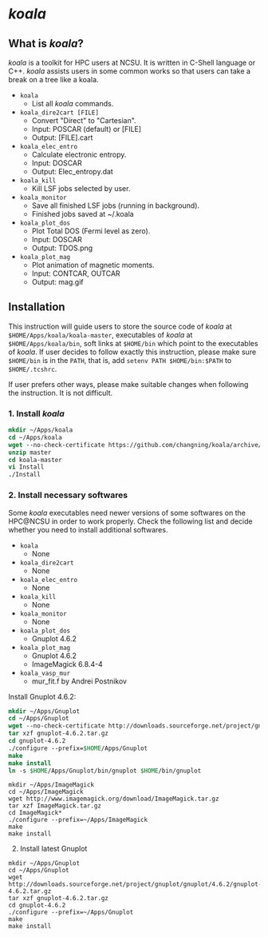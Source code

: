 # *koala*
## What is *koala*?
*koala* is a toolkit for HPC users at NCSU. It is written in C-Shell language or C++. *koala* assists users in some common works so that users can take a break on a tree like a koala.

- `koala`
    - List all *koala* commands.
- `koala_dire2cart [FILE]`
    - Convert "Direct" to "Cartesian".
    - Input: POSCAR (default) or [FILE]
    - Output: [FILE].cart
- `koala_elec_entro`
    - Calculate electronic entropy.
    - Input: DOSCAR
    - Output: Elec_entropy.dat
- `koala_kill`
    - Kill LSF jobs selected by user.
- `koala_monitor`
    - Save all finished LSF jobs (running in background).
    - Finished jobs saved at ~/.koala
- `koala_plot_dos`
    - Plot Total DOS (Fermi level as zero).
    - Input: DOSCAR
    - Output: TDOS.png
- `koala_plot_mag`
    - Plot animation of magnetic moments.
    - Input: CONTCAR, OUTCAR
    - Output: mag.gif

## Installation
This instruction will guide users to store the source code of *koala* at `$HOME/Apps/koala/koala-master`, executables of *koala* at `$HOME/Apps/koala/bin`, soft links at `$HOME/bin` which point to the executables of *koala*. If user decides to follow exactly this instruction, please make sure `$HOME/bin` is in the `PATH`, that is, add `setenv PATH $HOME/bin:$PATH` to `$HOME/.tcshrc`.

If user prefers other ways, please make suitable changes when following the instruction. It is not difficult.

### 1. Install *koala*
```tcsh
mkdir ~/Apps/koala
cd ~/Apps/koala
wget --no-check-certificate https://github.com/changning/koala/archive/master.zip
unzip master
cd koala-master
vi Install
./Install
```

### 2. Install necessary softwares
Some *koala* executables need newer versions of some softwares on the HPC@NCSU in order to work properly. Check the following list and decide whether you need to install additional softwares.

- `koala`
    - None
- `koala_dire2cart`
    - None
- `koala_elec_entro`
    - None
- `koala_kill`
    - None
- `koala_monitor`
    - None
- `koala_plot_dos`
    - Gnuplot 4.6.2
- `koala_plot_mag`
    - Gnuplot 4.6.2
    - ImageMagick 6.8.4-4
- `koala_vasp_mur`
    - mur_fit.f by Andrei Postnikov

Install Gnuplot 4.6.2:
```tcsh
mkdir ~/Apps/Gnuplot
cd ~/Apps/Gnuplot
wget --no-check-certificate http://downloads.sourceforge.net/project/gnuplot/gnuplot/4.6.2/gnuplot-4.6.2.tar.gz
tar xzf gnuplot-4.6.2.tar.gz
cd gnuplot-4.6.2
./configure --prefix=$HOME/Apps/Gnuplot
make
make install
ln -s $HOME/Apps/Gnuplot/bin/gnuplot $HOME/bin/gnuplot
```

```shell
mkdir ~/Apps/ImageMagick
cd ~/Apps/ImageMagick
wget http://www.imagemagick.org/download/ImageMagick.tar.gz
tar xzf ImageMagick.tar.gz
cd ImageMagick*
./configure --prefix=~/Apps/ImageMagick
make
make install
````

2. Install latest Gnuplot

```shell
mkdir ~/Apps/Gnuplot
cd ~/Apps/Gnuplot
wget http://downloads.sourceforge.net/project/gnuplot/gnuplot/4.6.2/gnuplot-4.6.2.tar.gz
tar xzf gnuplot-4.6.2.tar.gz
cd gnuplot-4.6.2
./configure --prefix=~/Apps/Gnuplot
make
make install
```
